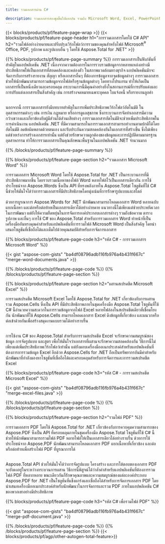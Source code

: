 ```yaml
---
title: รวมเอกสารผ่าน C# 

description: รวมเอกสารสองชุดขึ้นไปแยกกัน รวมถึง Microsoft Word, Excel, PowerPoint, PDF และรูปภาพผ่านแอปพลิเคชัน C# ของคุณ ทดสอบผลการรวมออนไลน์ผ่านแอพ
---
```


{{< blocks/products/pf/feature-page-wrap >}}
{{< blocks/products/pf/feature-page-header h1="การรวมเอกสารโดยใช้ C# API" h2="รวมไฟล์อย่างง่ายดายและปรับปรุงเวิร์กโฟลว์การรวมของคุณสำหรับไฟล์ Microsoft<sup>&reg;</sup> Office, PDF, รูปภาพ และรูปแบบอื่น ๆ โดยใช้ Aspose.Total for .NET" >}}

{{% blocks/products/pf/feature-page-summary %}}
การรวมเอกสารเป็นฟังก์ชันที่สำคัญในแอปพลิเคชัน .NET เนื่องจากความต้องการในการรวบรวมข้อมูลจากหลายแหล่งอย่างมีประสิทธิภาพให้เป็นเอกสารที่สอดคล้องและคล่องตัว ในสภาพแวดล้อมทางธุรกิจ แอปพลิเคชันมักจะจัดการกับการสร้างรายงาน สัญญา หรือเอกสารอื่นๆ ที่ต้องการข้อมูลจากจุดข้อมูลต่างๆ การรวมเอกสารช่วยให้นักพัฒนาสามารถรวมข้อมูลจากไฟล์หรือฐานข้อมูลต่างๆ โดยทางโปรแกรม ทำให้เกิดเป็นเอกสารที่เป็นหนึ่งเดียวและครอบคลุม กระบวนการนี้มีคุณค่าอย่างยิ่งในสถานการณ์ที่การปรับแต่งและการปรับแต่งเอกสารเป็นสิ่งสำคัญ เช่น การสร้างจดหมายเฉพาะบุคคล ใบแจ้งหนี้ หรือรายงานลูกค้า<br /><br />

นอกจากนี้ การรวมเอกสารยังมีบทบาทสำคัญในการเพิ่มประสิทธิภาพเวิร์กโฟลว์อัตโนมัติ ในอุตสาหกรรมต่างๆ เช่น การเงิน กฎหมาย หรือการดูแลสุขภาพ ซึ่งกระบวนการจัดทำเอกสารมีความกว้างขวางและเกี่ยวข้องกับผู้มีส่วนได้ส่วนเสียต่างๆ การรวมเอกสารอัตโนมัติจะช่วยเพิ่มประสิทธิภาพในการดำเนินงาน แอปพลิเคชัน .NET ที่มีความสามารถในการรวมเอกสารสามารถทำงานตามปกติได้โดยอัตโนมัติ ลดข้อผิดพลาดด้วยตนเอง และรับประกันความสอดคล้องกันในเอกสารที่สร้างขึ้น ซึ่งไม่เพียงแต่ช่วยเร่งการสร้างเอกสารเท่านั้น แต่ยังช่วยรักษาความถูกต้องของข้อมูลและการปฏิบัติตามมาตรฐานอุตสาหกรรม ทำให้การรวมเอกสารเป็นคุณลักษณะพื้นฐานในแอปพลิเคชัน .NET จำนวนมาก

{{% /blocks/products/pf/feature-page-summary  %}}

{{% blocks/products/pf/feature-page-section  h2="รวมเอกสาร Microsoft Word" %}}

การรวมเอกสาร Microsoft Word โดยใช้ Aspose.Total for .NET เป็นกระบวนการที่มีประสิทธิภาพมากขึ้น โดยรวบรวมเนื้อหาของไฟล์ Word หลายไฟล์ไว้เป็นเอกสารเดียวกัน การใช้ประโยชน์จาก Aspose.Words ซึ่งเป็น API ที่ทรงพลังภายใน Aspose.Total โซลูชันที่ใช้ C# นี้ช่วยให้มั่นใจได้ว่าการรวมเอกสารที่มีประสิทธิภาพโดยมุ่งเน้นที่การรักษารูปแบบและสไตล์ 
<br /><br />
ด้วยการบูรณาการ Aspose.Words for .NET นักพัฒนาสามารถโหลดเอกสาร Word หลายฉบับ แยกเนื้อหา และต่อหรือต่อท้ายเป็นเอกสารเดียวได้อย่างง่ายดาย แนวทางนี้ไม่เพียงแต่ช่วยประหยัดเวลาในการพัฒนา แต่ยังให้ความยืดหยุ่นในการจัดการองค์ประกอบเอกสารต่างๆ รวมถึงข้อความ ตาราง รูปภาพ และอื่นๆ การใช้ C# ของ Aspose.Total สำหรับการรวมเอกสาร Word ทำหน้าที่เป็นเครื่องมืออันทรงคุณค่าสำหรับแอปพลิเคชันที่การรวมไฟล์ Microsoft Word เป็นสิ่งสำคัญ โดยนำเสนอโซลูชันที่เชื่อถือได้และเต็มไปด้วยคุณสมบัติสำหรับการจัดการเอกสาร


{{% blocks/products/pf/feature-page-code h3="รหัส C# - การรวมเอกสาร Microsoft Word" %}}

{{< gist "aspose-com-gists" "ba4df08796adb116fb976a4b431f667c" "merge-word-documents.java" >}}

{{% /blocks/products/pf/feature-page-code  %}}
{{% /blocks/products/pf/feature-page-section %}}

{{% blocks/products/pf/feature-page-section  h2="ผสานสเปรดชีต Microsoft Excel" %}}

การรวมสเปรดชีต Microsoft Excel โดยใช้ Aspose.Total for .NET เกี่ยวข้องกับการผสานรวม Aspose.Cells ซึ่งเป็น API ที่มีประสิทธิภาพภายในชุดเครื่องมือ Aspose.Total โซลูชันที่ใช้ C# นี้อำนวยความสะดวกในการรวมข้อมูลจากไฟล์ Excel หลายไฟล์ลงในสเปรดชีตเดียวที่เชื่อมโยงกัน นักพัฒนาที่ใช้ Aspose.Cells สามารถโหลดเอกสาร Excel ดึงข้อมูลที่เกี่ยวข้อง และผนวกหรือต่อเข้าด้วยกันเพื่อสร้างสมุดงานแบบรวมได้อย่างราบรื่น <br /> <br />

การใช้งาน C# ของ Aspose.Total สำหรับการรวมสเปรดชีต Excel จะรักษาความสมบูรณ์ของข้อมูล การจัดรูปแบบ และสูตร เพื่อให้มั่นใจว่าเอกสารที่ผสานจะรักษาความสอดคล้องกัน วิธีการนี้ไม่เพียงแต่เพิ่มประสิทธิภาพเวิร์กโฟลว์เท่านั้น แต่ยังมอบเครื่องมืออเนกประสงค์สำหรับแอปพลิเคชันที่ต้องการการรวมข้อมูล Excel อีกด้วย Aspose.Cells for .NET ถือเป็นทรัพยากรอันมีค่าสำหรับนักพัฒนาที่กำลังมองหาโซลูชันที่เชื่อถือได้และครอบคลุมสำหรับการจัดการและการรวมสเปรดชีต Excel


{{% blocks/products/pf/feature-page-code h3="รหัส C# - การรวมสเปรดชีต Microsoft Excel" %}}

{{< gist "aspose-com-gists" "ba4df08796adb116fb976a4b431f667c" "merge-excel-files.java" >}}

{{% /blocks/products/pf/feature-page-code  %}}
{{% /blocks/products/pf/feature-page-section %}}


{{% blocks/products/pf/feature-page-section  h2="รวมไฟล์ PDF" %}}

การรวมเอกสาร PDF โดยใช้ Aspose.Total for .NET เกี่ยวข้องกับการควบคุมความสามารถของ Aspose.PDF ซึ่งเป็น API ที่ครอบคลุมภายในชุดเครื่องมือ Aspose.Total โซลูชันที่ใช้ C# นี้ช่วยให้นักพัฒนาสามารถรวมไฟล์ PDF หลายไฟล์ให้เป็นเอกสารเดียวได้อย่างราบรื่น ด้วยการใช้ประโยชน์จาก Aspose.PDF นักพัฒนาสามารถโหลดเอกสาร PDF แยกเนื้อหาที่เกี่ยวข้อง และต่อหรือต่อท้ายเพื่อสร้างไฟล์ PDF ที่บูรณาการได้ <br /><br />

Aspose.Total API ช่วยให้มั่นใจได้ว่าการจัดรูปแบบ โครงสร้าง และการโต้ตอบของเอกสาร PDF จะยังคงอยู่ในระหว่างกระบวนการผสาน วิธีการนี้พิสูจน์ได้ว่าล้ำค่าสำหรับแอปพลิเคชันที่ต้องการรวมไฟล์ PDF ที่หลากหลาย ขณะเดียวกันก็รักษาคุณภาพและความสมบูรณ์ของแต่ละองค์ประกอบ Aspose.PDF for .NET เป็นโซลูชันที่แข็งแกร่งและเชื่อถือได้สำหรับการจัดการเอกสาร PDF โดยนำเสนอเครื่องมืออเนกประสงค์สำหรับนักพัฒนาในการจัดการและรวม PDF ภายในแอปพลิเคชัน C# ของพวกเขาอย่างมีประสิทธิภาพ 

{{% blocks/products/pf/feature-page-code h3="รหัส C# เพื่อรวมไฟล์ PDF" %}}

{{< gist "aspose-com-gists" "ba4df08796adb116fb976a4b431f667c" "merge-pdf-document.java" >}}

{{% /blocks/products/pf/feature-page-code  %}}
{{% /blocks/products/pf/feature-page-section %}}
{{< blocks/products/pf/agp/other-autogen-total-feature>}}